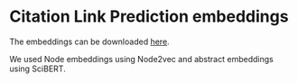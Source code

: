 # Citation Link Prediction embeddings

The embeddings can be downloaded [here](https://drive.google.com/drive/folders/1BdKare4opRmOQiSQyjUEtCYylqPt4GqA?usp=sharing).

We used Node embeddings using Node2vec and abstract embeddings using SciBERT.
